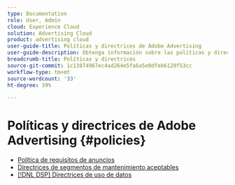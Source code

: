 ```yaml
---
type: Documentation
role: User, Admin
cloud: Experience Cloud
solution: Advertising Cloud
product: advertising cloud
user-guide-title: Políticas y directrices de Adobe Advertising
user-guide-description: Obtenga información sobre las políticas y directrices para la DSP publicitaria y [!DNL Advertising Search].
breadcrumb-title: Políticas y directrices
source-git-commit: 1c13874967ec4ad264e5fa6a5e0dfeb6120f53cc
workflow-type: tm+mt
source-wordcount: '33'
ht-degree: 39%

---
```



# Políticas y directrices de Adobe Advertising  {#policies}

+ [Política de requisitos de anuncios](/help/policies/ad-requirements-policy.md)
+ [Directrices de segmentos de mantenimiento aceptables](/help/policies/health-segment-guidelines.md)
+ [[!DNL DSP] Directrices de uso de datos](/help/policies/data-usage-guidelines.md)
